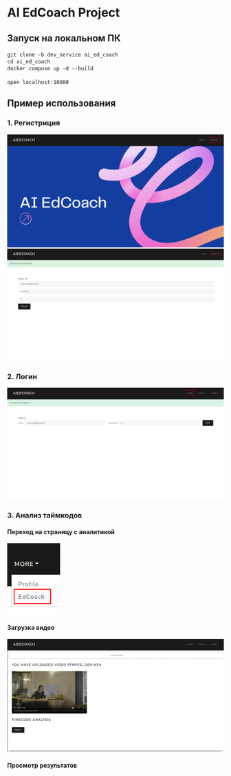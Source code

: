 # AI EdCoach Project 

## Запуск на локальном ПК

```
git clone -b dev_service ai_ed_coach
cd ai_ed_coach
docker compose up -d --build

open localhost:10000
```


## Пример использования 

### 1. Регистриция 

![img](readme_assets/main_page.png)
![img](readme_assets/sign_up.png)

### 2. Логин 

![img](readme_assets/login.png)

### 3. Анализ таймкодов  

#### Переход на страницу с аналитикой 

![img](readme_assets/ed_coach_page.png)

#### Загрузка видео 

![img](readme_assets/video.png)

#### Просмотр результатов 
